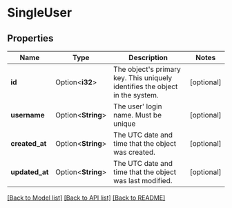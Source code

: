 # SingleUser

## Properties

Name | Type | Description | Notes
------------ | ------------- | ------------- | -------------
**id** | Option<**i32**> | The object's primary key. This uniquely identifies the object in the system. | [optional]
**username** | Option<**String**> | The user' login name. Must be unique | [optional]
**created_at** | Option<**String**> | The UTC date and time that the object was created. | [optional]
**updated_at** | Option<**String**> | The UTC date and time that the object was last modified. | [optional]

[[Back to Model list]](../README.md#documentation-for-models) [[Back to API list]](../README.md#documentation-for-api-endpoints) [[Back to README]](../README.md)



